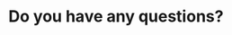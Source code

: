 ---
bg_image: images/feature-bg.jpg
description: Send us a message!
draft: false
layout: contact
menu:
  main:
    name: Contact
    weight: 7
title: Do you have any questions?
---